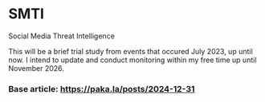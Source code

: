 # SMTI
Social Media Threat Intelligence

This will be a brief trial study from events that occured July 2023, up until now. I intend to update and conduct monitoring within my free time up until November 2026.

### Base article: https://paka.la/posts/2024-12-31
